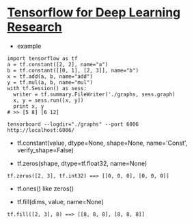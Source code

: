 # [Tensorflow for Deep Learning Research](https://web.stanford.edu/class/cs20si/syllabus.html)


- example
```
import tensorflow as tf
a = tf.constant([2, 2], name="a")
b = tf.constant([[0, 1], [2, 3]], name="b")
x = tf.add(a, b, name="add")
y = tf.mul(a, b, name="mul")
with tf.Session() as sess:
  writer = tf.summary.FileWriter('./graphs, sess.graph)
  x, y = sess.run([x, y])
  print x, y
# >> [5 8] [6 12]

tensorboard --logdir="./graphs" --port 6006
http://localhost:6006/
```
- tf.constant(value, dtype=None, shape=None, name='Const', verify_shape=False)

- tf.zeros(shape, dtype=tf.float32, name=None)
```
tf.zeros([2, 3], tf.int32) ==> [[0, 0, 0], [0, 0, 0]]
```

- tf.ones() like zeros()

- tf.fill(dims, value, name=None)
```
tf.fill([2, 3], 8) ==> [[8, 8, 8], [8, 8, 8]]
```